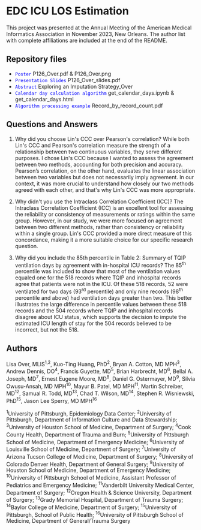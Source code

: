 # EDC ICU LOS Estimation

This project was presented at the Annual Meeting of the American Medical Informatics Association in November 2023, New Orleans. The author list with complete affiliations are included at the end of the README.

## Repository files

* <code style="color : blue">Poster</code> P126_Over.pdf & P126_Over.png
* <code style="color : blue">Presentation Slides</code> P126_Over_slides.pdf
* <code style="color : blue">Abstract</code> Exploring an Imputation Strategy_Over
* <code style="color : blue">Calendar day calculation algorithm</code> get_calendar_days.ipynb & get_calendar_days.html
* <code style="color : blue">Algorithm processing example</code> Record_by_record_count.pdf

## Questions and Answers

1. Why did you choose Lin's CCC over Pearson's correlation?
While both Lin's CCC and Pearson's correlation measure the strength of a relationship between two continuous variables, they serve different purposes. I chose Lin's CCC because I wanted to assess the agreement between two methods, accounting for both precision and accuracy. Pearson’s correlation, on the other hand, evaluates the linear association between two variables but does not necessarily imply agreement. In our context, it was more crucial to understand how closely our two methods agreed with each other, and that's why Lin's CCC was more appropriate.
 
2. Why didn't you use the Intraclass Correlation Coefficient (ICC)?
The Intraclass Correlation Coefficient (ICC) is an excellent tool for assessing the reliability or consistency of measurements or ratings within the same group. However, in our study, we were more focused on agreement between two different methods, rather than consistency or reliability within a single group. Lin's CCC provided a more direct measure of this concordance, making it a more suitable choice for our specific research question.

3. Why did you include the 85th percentile in Table 2: Summary of TQIP ventilation days by agreement with in-hospital ICU records?
The 85<sup>th</sup> percentile was included to show that most of the ventilation values equaled one for the 518 records where TQIP and inhospital records agree that patients were not in the ICU. Of these 518 records, 52 were ventilated for two days (93<sup>rd</sup> percentile) and only nine records (98<sup>th</sup> percentile and above) had ventilation days greater than two. This better illustrates the large difference in percentile values between these 518 records and the 504 records where TQIP and inhospital records disagree about ICU status, which supports the decision to impute the estimated ICU length of stay for the 504 records believed to be incorrect, but not the 518. 

## Authors

Lisa Over, MLIS<sup>1,2</sup>, Kuo-Ting Huang, PhD<sup>2</sup>, Bryan A. Cotton, MD MPH<sup>3</sup>, Andrew Dennis, DO<sup>4</sup>, Francis Guyette, MD<sup>5</sup>, Brian Harbrecht, MD<sup>6</sup>, Bellal A. Joseph, MD<sup>7</sup>, Ernest Eugene Moore, MD<sup>8</sup>, Daniel G. Ostermayer, MD<sup>9</sup>, Silvia Owusu-Ansah, MD MPH<sup>10</sup>, Mayur B. Patel, MD MPH<sup>11</sup>, Martin Schreiber, MD<sup>12</sup>, Samual R. Todd, MD<sup>13</sup>, Chad T. Wilson, MD<sup>14</sup>, Stephen R. Wisniewski, PhD<sup>15</sup>, Jason Lee Sperry, MD MPH<sup>16</sup>

<sup>1</sup>University of Pittsburgh, Epidemiology Data Center; <sup>2</sup>University of Pittsburgh, Department of Information Culture and Data Stewardship; <sup>3</sup>University of Houston School of Medicine, Department of Surgery; <sup>4</sup>Cook County Health, Department of Trauma and Burn; <sup>5</sup>University of Pittsburgh School of Medicine, Department of Emergency Medicine; <sup>6</sup>University of Louisville School of Medicine, Department of Surgery; <sup>7</sup>University of Arizona Tucson College of Medicine, Department of Surgery; <sup>8</sup>University of Colorado Denver Health, Department of General Surgery; <sup>9</sup>University of Houston School of Medicine, Department of Emergency Medicine; <sup>10</sup>University of Pittsburgh School of Medicine, Assistant Professor of Pediatrics and Emergency Medicine; <sup>11</sup>Vanderbilt University Medical Center, Department of Surgery; <sup>12</sup>Oregon Health & Science University, Department of Surgery; <sup>13</sup>Grady Memorial Hospital, Department of Trauma Surgery; <sup>14</sup>Baylor College of Medicine, Department of Surgery; <sup>15</sup>University of Pittsburgh, School of Public Health; <sup>16</sup>University of Pittsburgh School of Medicine, Department of General/Trauma Surgery

